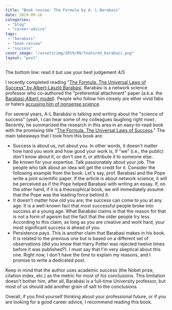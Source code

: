 ```yaml
---
title: "Book review: The Formula by A. L Barabasi"
date: 2019-09-16
categories: 
 - "blog"
 - "career-advice"
tags: 
 - "barabasi"
 - "book-review"
 - "success"
cover_image: "/assets/img/2019/09/featured_barabasi.png"
layout: "post"
---
```


The bottom line: read it but use your best judgement 4/5

I recently completed reading "[The Formula. The Universal Laws of Success" by Albert-László Barabási](http://barabasi.com/book/the-formula). Barabási is a network science professor who co-authored the "preferential attachment" paper (a.k.a. the [Barabási-Albert model](https://en.wikipedia.org/wiki/Barab%C3%A1si%E2%80%93Albert_model)). People who follow him closely are ether vivid fabs or haters [accusing him of nonsense science](https://gorelik.net/2017/11/15/another-set-of-ruthless-critique-pieces/).

For several years, A-L Barabási is talking and writing about the "science of success" (yeah, I can hear some of my colleagues laughing right now). Recently, he summarized the research in this area in an easy-to-read book with the promising title "[The Formula. The Universal Laws of Success](http://barabasi.com/book/the-formula)." The main takeaways that I took from this book are:

* Success is about us, not about you. In other words, it doesn't matter how hard you work and how good your work is, if "we" (i.e., the public) don't know about it, or don't see it, or attribute it to someone else.  
* Be known for your expertise. Talk passionately about your job. The people who talk about an idea will get the credit for it. Consider the following example from the book. Let's say, prof. Barabasi and the Pope write a joint scientific paper. If the article is about network science, it will be perceived as if the Pope helped Barabasi with writing an essay. If, on the other hand, if it is a theosophical book, we will immediately assume that the Pope was the leading force behind it.  
* It doesn't matter how old you are; the success can come to you at any age. It is a well-known fact that most successful people broke into success at a young age. What Barabási claims is that the reason for that is not a form of ageism but the fact that the older people try less. According to this claim, as long as you are creative and work hard, your most significant success is ahead of you.  
* Persistence pays. This is another claim that Barabasi makes in his book. It is related to the previous one but is based on a different set of observations (did you know that Harry Potter was rejected twelve times before it was published?). I must say that I'm very skeptical about this one. Right now, I don't have the time to explain my reasons, and I promise to write a dedicated post.

Keep in mind that the author uses academic success (the Nobel prize, citation index, etc.) as the metric for most of his conclusions. This limitation doesn't bother him, after all, Barabási is a full-time University professor, but most of us should add another grain of salt to the conclusions. 

Overall, if you find yourself thinking about your professional future, or if you are looking for a good career advice, I recommend reading this book. 
